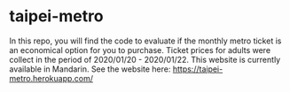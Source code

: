 # taipei-metro
In this repo, you will find the code to evaluate if the monthly metro ticket is an economical option for you to purchase. Ticket prices for adults were collect in the period of 2020/01/20 - 2020/01/22. This website is currently available in Mandarin. See the website here: https://taipei-metro.herokuapp.com/
